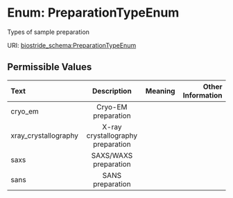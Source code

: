 
# Enum: PreparationTypeEnum

Types of sample preparation

URI: [biostride_schema:PreparationTypeEnum](https://w3id.org/biostride/schema/PreparationTypeEnum)


## Permissible Values

| Text | Description | Meaning | Other Information |
| :--- | :---: | :---: | ---: |
| cryo_em | Cryo-EM preparation |  |  |
| xray_crystallography | X-ray crystallography preparation |  |  |
| saxs | SAXS/WAXS preparation |  |  |
| sans | SANS preparation |  |  |

